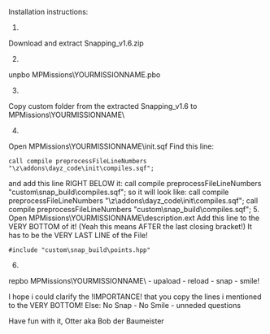 Installation instructions:
 
1.
Download and extract Snapping_v1.6.zip
 
2.
unpbo MPMissions\YOURMISSIONNAME.pbo
 
3.
Copy custom folder from the extracted Snapping_v1.6 to MPMissions\YOURMISSIONNAME\
 
4.
Open MPMissions\YOURMISSIONNAME\init.sqf
Find this line:

	call compile preprocessFileLineNumbers "\z\addons\dayz_code\init\compiles.sqf";
and add this line RIGHT BELOW it:
	call compile preprocessFileLineNumbers "custom\snap_build\compiles.sqf";
so it will look like:
	call compile preprocessFileLineNumbers "\z\addons\dayz_code\init\compiles.sqf";
	call compile preprocessFileLineNumbers "custom\snap_build\compiles.sqf";
5.
Open MPMissions\YOURMISSIONNAME\description.ext
Add this line to the VERY BOTTOM of it! (Yeah this means AFTER the last closing bracket!)
It has to be the VERY LAST LINE of the File!

	#include "custom\snap_build\points.hpp"
6.
repbo MPMissions\YOURMISSIONNAME\ - upaload - reload - snap - smile!
 
 
I hope i could clarify the !IMPORTANCE! that you copy the lines i mentioned to the VERY BOTTOM!
Else:
No Snap - No Smile - unneded questions
 
 
 
Have fun with it,
Otter
aka Bob der Baumeister